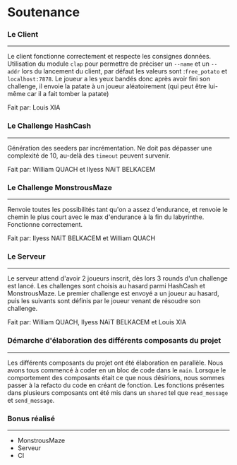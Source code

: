 # Soutenance

### Le Client
---
Le client fonctionne correctement et respecte les consignes données.
Utilisation du module `clap` pour permettre de préciser un `--name` et un `--addr` lors du lancement du client, par défaut les valeurs sont :`free_potato` et `localhost:7878`.
Le joueur a les yeux bandés donc après avoir fini son challenge, il envoie la patate à un joueur aléatoirement (qui peut être lui-même car il a fait tomber la patate)

Fait par: Louis XIA

### Le Challenge HashCash
---
Génération des seeders par incrémentation.
Ne doit pas dépasser une complexité de 10, au-delà des `timeout` peuvent survenir.

Fait par: William QUACH et Ilyess NAïT BELKACEM

### Le Challenge MonstrousMaze
---
Renvoie toutes les possibilités tant qu'on a assez d'endurance, et renvoie le chemin le plus court avec le max d'endurance à la fin du labyrinthe.
Fonctionne correctement.

Fait par: Ilyess NAïT BELKACEM et William QUACH

### Le Serveur
---
Le serveur attend d'avoir 2 joueurs inscrit, dès lors 3 rounds d'un challenge est lancé.
Les challenges sont choisis au hasard parmi HashCash et MonstrousMaze.
Le premier challenge est envoyé a un joueur au hasard, puis les suivants sont définis par le joueur venant de résoudre son challenge.

Fait par: William QUACH, Ilyess NAïT BELKACEM et Louis XIA

### Démarche d'élaboration des différents composants du projet
---

Les différents composants du projet ont été élaboration en parallèle.
Nous avons tous commencé à coder en un bloc de code dans le `main`. Lorsque le comportement des composants était ce que nous désirions, nous sommes passer à la refacto du code en créant de fonction. Les fonctions présentes dans plusieurs composants ont été mis dans un `shared` tel que `read_message` et `send_message`.

### Bonus réalisé
---

- MonstrousMaze
- Serveur
- CI 
